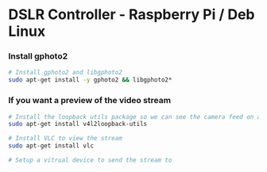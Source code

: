 # DSLR Controller - Raspberry Pi / Deb Linux


### Install gphoto2

```bash
# Install gphoto2 and libgphoto2
sudo apt-get install -y gphoto2 && libgphoto2*

```

### If you want a preview of the video stream

```bash
# Install the loopback utils package so we can see the camera feed on a virtual device
sudo apt-get install v4l2loopback-utils

# Install VLC to view the stream
sudo apt-get install vlc

# Setup a vitrual device to send the stream to

```
